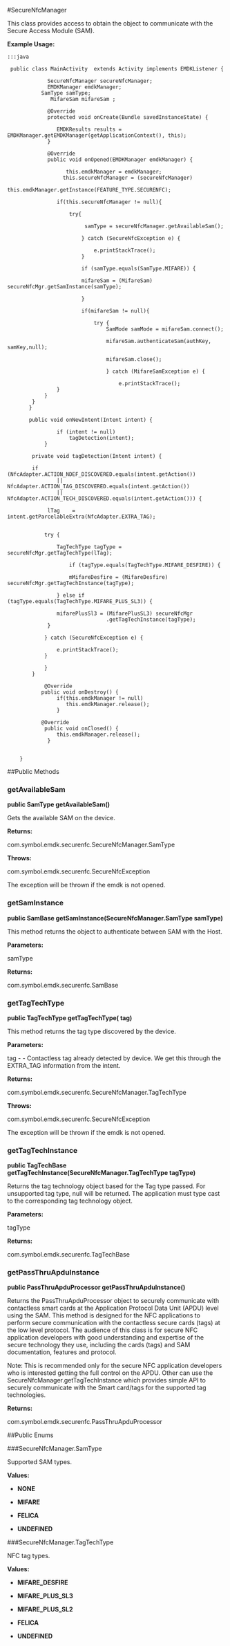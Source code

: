 #SecureNfcManager

This class provides access to obtain the object to communicate with the
 Secure Access Module (SAM).



**Example Usage:**

	:::java

	 public class MainActivity  extends Activity implements EMDKListener {

	             SecureNfcManager secureNfcManager;
	             EMDKManager emdkManager;
	  		   SamType samType;
	 			  MifareSam mifareSam ;

	             @Override
	             protected void onCreate(Bundle savedInstanceState) {

	                EMDKResults results = EMDKManager.getEMDKManager(getApplicationContext(), this);
	             }

	             @Override
	             public void onOpened(EMDKManager emdkManager) {

	                   this.emdkManager = emdkManager;
	                  this.secureNfcManager = (secureNfcManager)
	 					this.emdkManager.getInstance(FEATURE_TYPE.SECURENFC);

	  				if(this.secureNfcManager != null){

	  					try{

	 						 samType = secureNfcManager.getAvailableSam();

	 						} catch (SecureNfcException e) {

	             				e.printStackTrace();
	             			}

	 						if (samType.equals(SamType.MIFARE)) {

	 						mifareSam = (MifareSam) secureNfcMgr.getSamInstance(samType);

	  						}

	            			if(mifareSam != null){

	 							try {
	                        		SamMode samMode = mifareSam.connect();

	                        		mifareSam.authenticateSam(authKey, samKey,null);

	                        		mifareSam.close();

	 								} catch (MifareSamException e) {

	 									e.printStackTrace();
	       			}
	  			}
	  		}
	       }

	       public void onNewIntent(Intent intent) {

	 				if (intent != null)
	 					tagDetection(intent);
	 			}

	 		private void tagDetection(Intent intent) {

	 		if (NfcAdapter.ACTION_NDEF_DISCOVERED.equals(intent.getAction())
	 				|| NfcAdapter.ACTION_TAG_DISCOVERED.equals(intent.getAction())
	 				|| NfcAdapter.ACTION_TECH_DISCOVERED.equals(intent.getAction())) {

	 			 lTag	 = intent.getParcelableExtra(NfcAdapter.EXTRA_TAG);


	 			try {

	 				TagTechType tagType = secureNfcMgr.getTagTechType(lTag);

	 					if (tagType.equals(TagTechType.MIFARE_DESFIRE)) {

	 					mMifareDesfire = (MifareDesfire) secureNfcMgr.getTagTechInstance(tagType);

	 				} else if (tagType.equals(TagTechType.MIFARE_PLUS_SL3)) {

	 				mifarePlusSl3 = (MifarePlusSL3) secureNfcMgr
	 								.getTagTechInstance(tagType);
	 			 }

	 			} catch (SecureNfcException e) {

	 				e.printStackTrace();
	 			}

	 			}
	 		}

	 		    @Override
	           public void onDestroy() {
	 				if(this.emdkManager != null)
	                   this.emdkManager.release();
	 				}

	           @Override
	            public void onClosed() {
	                this.emdkManager.release();
	             }


	 	}



##Public Methods

### getAvailableSam

**public SamType getAvailableSam()**

Gets the available SAM on the device.

**Returns:**

com.symbol.emdk.securenfc.SecureNfcManager.SamType

**Throws:**

com.symbol.emdk.securenfc.SecureNfcException

The exception will be thrown if the emdk is not opened.

### getSamInstance

**public SamBase getSamInstance(SecureNfcManager.SamType samType)**

This method returns the object to authenticate between SAM with the Host.

**Parameters:**

samType

**Returns:**

com.symbol.emdk.securenfc.SamBase

### getTagTechType

**public TagTechType getTagTechType( tag)**

This method returns the tag type discovered by the device.

**Parameters:**

tag - - Contactless tag already detected by device. We get this
            through the EXTRA_TAG information from the intent.

**Returns:**

com.symbol.emdk.securenfc.SecureNfcManager.TagTechType

**Throws:**

com.symbol.emdk.securenfc.SecureNfcException

The exception will be thrown if the emdk is not opened.

### getTagTechInstance

**public TagTechBase getTagTechInstance(SecureNfcManager.TagTechType tagType)**

Returns the tag technology object based for the Tag type passed. For
 unsupported tag type, null will be returned. The application must type
 cast to the corresponding tag technology object.

**Parameters:**

tagType

**Returns:**

com.symbol.emdk.securenfc.TagTechBase

### getPassThruApduInstance

**public PassThruApduProcessor getPassThruApduInstance()**

Returns the PassThruApduProcessor object to securely communicate with
 contactless smart cards at the Application Protocol Data Unit (APDU)
 level using the SAM. This method is designed for the NFC applications to
 perform secure communication with the contactless secure cards (tags) at
 the low level protocol. The audience of this class is for secure NFC
 application developers with good understanding and expertise of the
 secure technology they use, including the cards (tags) and SAM
 documentation, features and protocol.

 Note: This is recommended only for the secure NFC application developers
 who is interested getting the full control on the APDU. Other can use the
 SecureNfcManager.getTagTechInstance which provides simple API to
 securely communicate with the Smart card/tags for the supported tag
 technologies.

**Returns:**

com.symbol.emdk.securenfc.PassThruApduProcessor

##Public Enums

###SecureNfcManager.SamType

Supported SAM types.

**Values:**

* **NONE**

* **MIFARE**

* **FELICA**

* **UNDEFINED**

###SecureNfcManager.TagTechType

NFC tag types.

**Values:**

* **MIFARE_DESFIRE**

* **MIFARE_PLUS_SL3**

* **MIFARE_PLUS_SL2**

* **FELICA**

* **UNDEFINED**
